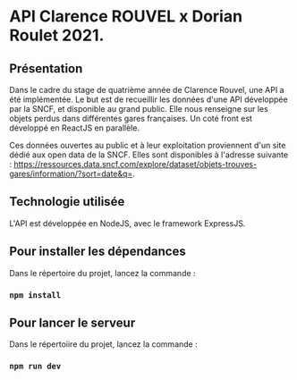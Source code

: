 # API Clarence ROUVEL x Dorian Roulet 2021.

## Présentation

Dans le cadre du stage de quatrième année de Clarence Rouvel, une API a été implémentée. 
Le but est de recueillir les données d'une API développée par la SNCF, et disponible au grand public. Elle nous renseigne sur les objets perdus dans différentes gares françaises.
Un coté front est développé en ReactJS en parallèle.

Ces données ouvertes au public et à leur exploitation proviennent d'un site dédié aux open data de la SNCF.
Elles sont disponibles à l'adresse suivante : https://ressources.data.sncf.com/explore/dataset/objets-trouves-gares/information/?sort=date&q=.

## Technologie utilisée

L'API est développée en NodeJS, avec le framework ExpressJS.

## Pour installer les dépendances

Dans le répertoire du projet, lancez la commande :

### `npm install`

## Pour lancer le serveur 

Dans le répertoiire du projet, lancez la commande : 

### `npm run dev`
